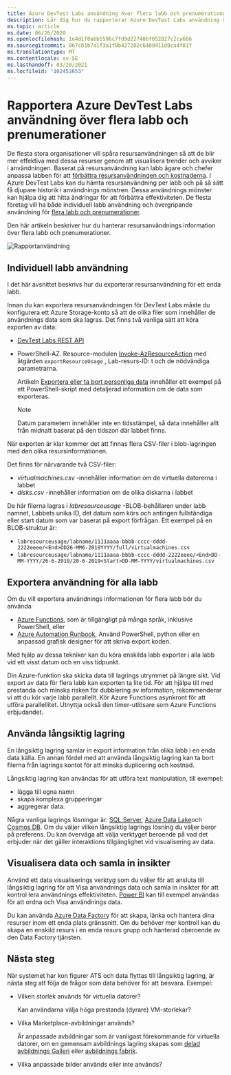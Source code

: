 ```yaml
---
title: Azure DevTest Labs användning över flera labb och prenumerationer
description: Lär dig hur du rapporterar Azure DevTest Labs användning över flera labb och prenumerationer.
ms.topic: article
ms.date: 06/26/2020
ms.openlocfilehash: 1e4d1f0abb5596c7fd9d22740bf052827c2ca666
ms.sourcegitcommit: 867cb1b7a1f3a1f0b427282c648d411d0ca4f81f
ms.translationtype: MT
ms.contentlocale: sv-SE
ms.lasthandoff: 03/20/2021
ms.locfileid: "102452653"
---
```

# <a name="report-azure-devtest-labs-usage-across-multiple-labs-and-subscriptions"></a>Rapportera Azure DevTest Labs användning över flera labb och prenumerationer

De flesta stora organisationer vill spåra resursanvändningen så att de blir mer effektiva med dessa resurser genom att visualisera trender och avviker i användningen. Baserat på resursanvändning kan labb ägare och chefer anpassa labben för att [förbättra resursanvändningen och kostnaderna](../cost-management-billing/cost-management-billing-overview.md). I Azure DevTest Labs kan du hämta resursanvändning per labb och på så sätt få djupare historik i användnings mönstren. Dessa användnings mönster kan hjälpa dig att hitta ändringar för att förbättra effektiviteten. De flesta företag vill ha både individuell labb användning och övergripande användning för [flera labb och prenumerationer](/azure/architecture/cloud-adoption/decision-guides/subscriptions/). 

Den här artikeln beskriver hur du hanterar resursanvändnings information över flera labb och prenumerationer.

![Rapportanvändning](./media/report-usage-across-multiple-labs-subscriptions/report-usage.png)

## <a name="individual-lab-usage"></a>Individuell labb användning

I det här avsnittet beskrivs hur du exporterar resursanvändning för ett enda labb.

Innan du kan exportera resursanvändningen för DevTest Labs måste du konfigurera ett Azure Storage-konto så att de olika filer som innehåller de användnings data som ska lagras. Det finns två vanliga sätt att köra exporten av data:

* [DevTest Labs REST API](/rest/api/dtl/labs/exportresourceusage) 
* PowerShell-AZ. Resource-modulen [Invoke-AzResourceAction](/powershell/module/az.resources/invoke-azresourceaction) med åtgärden `exportResourceUsage` , Lab-resurs-ID: t och de nödvändiga parametrarna. 

    Artikeln [Exportera eller ta bort personliga data](personal-data-delete-export.md) innehåller ett exempel på ett PowerShell-skript med detaljerad information om de data som exporteras. 

    > [!NOTE]
    > Datum parametern innehåller inte en tidsstämpel, så data innehåller allt från midnatt baserat på den tidszon där labbet finns.

När exporten är klar kommer det att finnas flera CSV-filer i blob-lagringen med den olika resursinformationen.
  
Det finns för närvarande två CSV-filer:

* *virtualmachines.csv* -innehåller information om de virtuella datorerna i labbet
* *disks.csv* -innehåller information om de olika diskarna i labbet 

De här filerna lagras i *labresourceusage* -BLOB-behållaren under labb namnet, Labbets unika ID, det datum som körs och antingen fullständiga eller start datum som var baserat på export förfrågan. Ett exempel på en BLOB-struktur är:

* `labresourceusage/labname/1111aaaa-bbbb-cccc-dddd-2222eeee/<End>DD26-MM6-2019YYYY/full/virtualmachines.csv`
* `labresourceusage/labname/1111aaaa-bbbb-cccc-dddd-2222eeee/<End>DD-MM-YYYY/26-6-2019/20-6-2019<Start>DD-MM-YYYY/virtualmachines.csv`

## <a name="exporting-usage-for-all-labs"></a>Exportera användning för alla labb

Om du vill exportera användnings informationen för flera labb bör du använda 

* [Azure Functions](../azure-functions/index.yml), som är tillgängligt på många språk, inklusive PowerShell, eller 
* [Azure Automation Runbook](../automation/index.yml), Använd PowerShell, python eller en anpassad grafisk designer för att skriva export koden.

Med hjälp av dessa tekniker kan du köra enskilda labb exporter i alla labb vid ett visst datum och en viss tidpunkt. 

Din Azure-funktion ska skicka data till lagrings utrymmet på längre sikt. Vid export av data för flera labb kan exporten ta lite tid. För att hjälpa till med prestanda och minska risken för dubblering av information, rekommenderar vi att du kör varje labb parallellt. Kör Azure Functions asynkront för att utföra parallellitet. Utnyttja också den timer-utlösare som Azure Functions erbjudandet.

## <a name="using-a-long-term-storage"></a>Använda långsiktig lagring

En långsiktig lagring samlar in export information från olika labb i en enda data källa. En annan fördel med att använda långsiktig lagring kan ta bort filerna från lagrings kontot för att minska duplicering och kostnad. 

Långsiktig lagring kan användas för att utföra text manipulation, till exempel: 

* lägga till egna namn
* skapa komplexa grupperingar
* aggregerar data.

Några vanliga lagrings lösningar är: [SQL Server](https://azure.microsoft.com/services/sql-database/), [Azure Data Lake](https://azure.microsoft.com/services/storage/data-lake-storage/)och [Cosmos DB](https://azure.microsoft.com/services/cosmos-db/). Om du väljer vilken långsiktig lagrings lösning du väljer beror på preferens. Du kan överväga att välja verktyget beroende på vad det erbjuder när det gäller interaktions tillgänglighet vid visualisering av data.

## <a name="visualizing-data-and-gathering-insights"></a>Visualisera data och samla in insikter

Använd ett data visualiserings verktyg som du väljer för att ansluta till långsiktig lagring för att Visa användnings data och samla in insikter för att kontrol lera användnings effektiviteten. [Power BI](/power-bi/power-bi-overview) kan till exempel användas för att ordna och Visa användnings data. 

Du kan använda [Azure Data Factory](https://azure.microsoft.com/services/data-factory/) för att skapa, länka och hantera dina resurser inom ett enda plats gränssnitt. Om du behöver mer kontroll kan du skapa en enskild resurs i en enda resurs grupp och hanterad oberoende av den Data Factory tjänsten.  

## <a name="next-steps"></a>Nästa steg

När systemet har kon figurer ATS och data flyttas till långsiktig lagring, är nästa steg att följa de frågor som data behöver för att besvara. Exempel: 

-   Vilken storlek används för virtuella datorer?

    Kan användarna välja höga prestanda (dyrare) VM-storlekar?
-   Vilka Marketplace-avbildningar används?

    Är anpassade avbildningar som är vanligast förekommande för virtuella datorer, om en gemensam avbildnings lagring skapas som [delad avbildnings Galleri](../virtual-machines/shared-image-galleries.md) eller [avbildnings fabrik](image-factory-create.md).
-   Vilka anpassade bilder används eller inte används?